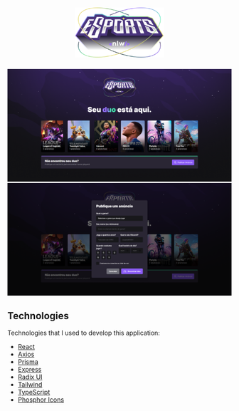 <h1 align="center">
	<img alt="Logo" src="./web/src/assets/logo-nlw-esports.svg" width="200px" />
</h1>


![thumbnail](./web/src/assets/NLW-eSports.png)
![thumbnail](./web/src/assets/NLW-eSports-dialog.png)

## Technologies

Technologies that I used to develop this application:
- [React](https://reactjs.org/)
- [Axios](https://github.com/axios/axios)
- [Prisma](https://www.prisma.io/)
- [Express](https://expressjs.com/pt-br/)
- [Radix UI](https://www.radix-ui.com/)
- [Tailwind](https://tailwindcss.com/)
- [TypeScript](https://www.typescriptlang.org/)
- [Phosphor Icons](https://phosphoricons.com/)
